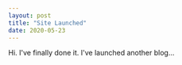 ```yaml
---
layout: post
title: "Site Launched"
date: 2020-05-23
---
```


Hi.  I've finally done it.  I've launched another blog...
